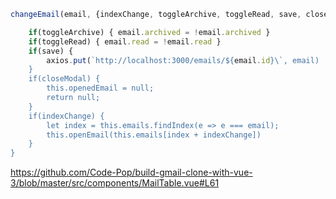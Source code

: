 ```js
changeEmail(email, {indexChange, toggleArchive, toggleRead, save, closeModal}) {

	if(toggleArchive) { email.archived = !email.archived }
	if(toggleRead) { email.read = !email.read }
	if(save) { 
		axios.put(`http://localhost:3000/emails/${email.id}\`, email) 
	}
	if(closeModal) { 
		this.openedEmail = null;
		return null; 
	}
	if(indexChange) {
		let index = this.emails.findIndex(e => e === email);
		this.openEmail(this.emails[index + indexChange])
	}
}
```
https://github.com/Code-Pop/build-gmail-clone-with-vue-3/blob/master/src/components/MailTable.vue#L61